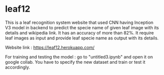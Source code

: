 # leaf12
This is a leaf recognition system website that used CNN having Inception V3 model in backend to predict the specie name of given leaf image with its details and wikipedia link. 
It has an accuracy of more than 82%. 
It require leaf images as input and provide leaf specie name as output with its details. 

Website link : https://leaf12.herokuapp.com/

For training and testing the model : go to "untitled3.ipynb" and open it on google collab. You have to specify the new dataset and train or test it accordingly.

